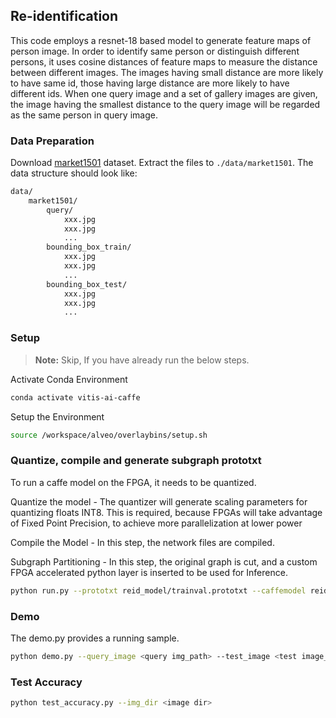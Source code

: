 ## Re-identification

This code employs a resnet-18 based model to generate feature maps of person image. In order to identify same person or distinguish different persons, it uses cosine distances of feature maps to measure the distance between different images. The images having small distance are more likely to have same id, those having large distance are more likely to have different ids. When one query image and a set of gallery images are given, the image having the smallest distance to the query image will be regarded as the same person in query image. 


### Data Preparation

Download [market1501](http://liangzheng.org/Project/project_reid.html) dataset. Extract the files to `./data/market1501`. The data structure should look like:
```sh
data/
    market1501/
        query/
            xxx.jpg   
            xxx.jpg   
            ...
        bounding_box_train/
            xxx.jpg   
            xxx.jpg   
            ...
        bounding_box_test/
            xxx.jpg   
            xxx.jpg   
            ...
```

### Setup
> **Note:** Skip, If you have already run the below steps.

  Activate Conda Environment
  ```sh
  conda activate vitis-ai-caffe 
  ```

  Setup the Environment

  ```sh
  source /workspace/alveo/overlaybins/setup.sh
  ```

### Quantize, compile and generate subgraph prototxt

To run a caffe model on the FPGA, it needs to be quantized.

Quantize the model - The quantizer will generate scaling parameters for quantizing floats INT8. This is required, because FPGAs will take advantage of Fixed Point Precision, to achieve more parallelization at lower power

Compile the Model - In this step, the network files are compiled.

Subgraph Partitioning - In this step, the original graph is cut, and a custom FPGA accelerated python layer is inserted to be used for Inference.

```sh
python run.py --prototxt reid_model/trainval.prototxt --caffemodel reid_model/trainval.caffemodel --prepare
```

### Demo

The demo.py provides a running sample. 

```sh
python demo.py --query_image <query img_path> --test_image <test image_path> 
```

### Test Accuracy
```sh
python test_accuracy.py --img_dir <image dir>
```
